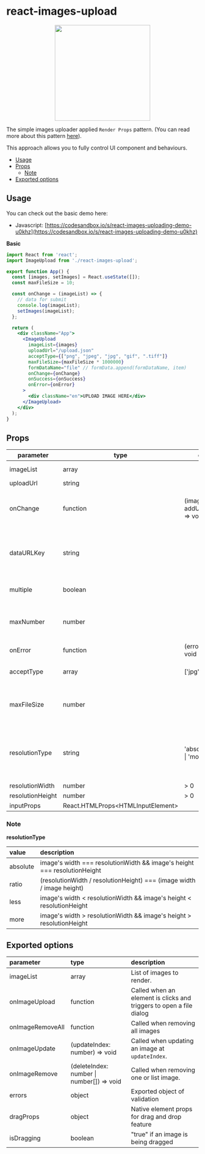 # react-images-upload

<div align="center">
  <img src="https://user-images.githubusercontent.com/6290720/91559755-9d6e8c00-e973-11ea-9bde-4b60c89f441a.png" width="250" />
</div>

The simple images uploader applied `Render Props` pattern. (You can read more about this pattern [here](https://reactjs.org/docs/render-props.html)).

This approach allows you to fully control UI component and behaviours.

- [Usage](#usage)
- [Props](#props)
  - [Note](#note)
- [Exported options](#exported-options)

## Usage

You can check out the basic demo here:

- Javascript: [https://codesandbox.io/s/react-images-uploading-demo-u0khz](https://codesandbox.io/s/react-images-uploading-demo-u0khz)

**Basic**

```jsx
import React from 'react';
import ImageUpload from './react-images-upload';

export function App() {
  const [images, setImages] = React.useState([]);
  const maxFileSize = 10;

  const onChange = (imageList) => {
    // data for submit
    console.log(imageList);
    setImages(imageList);
  };

  return (
    <div className="App">
      <ImageUpload
        imageList={images}
        uploadUrl="/upload.json"
        acceptType={["png", "jpeg", "jpg", "gif", ".tiff"]}
        maxFileSize={maxFileSize * 1000000}
        formDataName="file" // formData.append(formDataName, item)
        onChange={onChange}
        onSuccess={onSuccess}
        onError={onError}
      >
        <div className="en">UPLOAD IMAGE HERE</div>
      </ImageUpload>
    </div>
  );
}
```

## Props

| parameter        | type                                | options                                   | default | description                                                        |
| ---------------- | ----------------------------------- | ----------------------------------------- | ------- | ------------------------------------------------------------------ |
| imageList        | array                               |                                           | []      | List of images                                                     |
| uploadUrl        | string                               |                                           |       | upload url                                                     |
| onChange         | function                            | (imageList, addUpdateIndex) => void       |         | Called when add, update or delete action is called                 |
| dataURLKey       | string                              |                                           | dataURL | Customized field name that base64 of selected image is assigned to |
| multiple         | boolean                             |                                           | false   | Set `true` for multiple chooses                                    |
| maxNumber        | number                              |                                           | 1000    | Number of images user can select if mode = `multiple`              |
| onError          | function                            | (errors, files) => void                   |         | Called when it has errors                                          |
| acceptType       | array                               | ['jpg', 'gif', 'png']                     | []      | The file extension(s) to upload                                    |
| maxFileSize      | number                              |                                           |         | Max image size (Byte) and it is used in validation                 |
| resolutionType   | string                              | 'absolute' \| 'less' \| 'more' \| 'ratio' |         | Using for image validation with provided width & height            |
| resolutionWidth  | number                              | > 0                                       |         |                                                                    |
| resolutionHeight | number                              | > 0                                       |         |                                                                    |
| inputProps       | React.HTMLProps\<HTMLInputElement\> |                                           |         |                                                                    |

### Note

**resolutionType**

| value    | description                                                              |
| :------- | :----------------------------------------------------------------------- |
| absolute | image's width === resolutionWidth && image's height === resolutionHeight |
| ratio    | (resolutionWidth / resolutionHeight) === (image width / image height)    |
| less     | image's width < resolutionWidth && image's height < resolutionHeight     |
| more     | image's width > resolutionWidth && image's height > resolutionHeight     |

## Exported options

| parameter        | type                                      | description                                                         |
| :--------------- | :---------------------------------------- | :------------------------------------------------------------------ |
| imageList        | array                                     | List of images to render.                                           |
| onImageUpload    | function                                  | Called when an element is clicks and triggers to open a file dialog |
| onImageRemoveAll | function                                  | Called when removing all images                                     |
| onImageUpdate    | (updateIndex: number) => void             | Called when updating an image at `updateIndex`.                     |
| onImageRemove    | (deleteIndex: number \| number[]) => void | Called when removing one or list image.                             |
| errors           | object                                    | Exported object of validation                                       |
| dragProps        | object                                    | Native element props for drag and drop feature                      |
| isDragging       | boolean                                   | "true" if an image is being dragged                                 |
